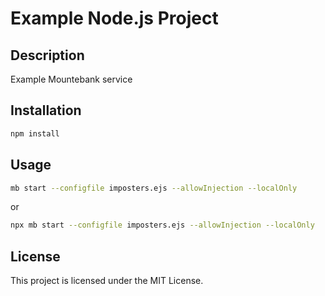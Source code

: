 # Example Node.js Project

## Description
Example Mountebank service

## Installation
```bash
npm install
```

## Usage
```bash
mb start --configfile imposters.ejs --allowInjection --localOnly
```
or
```bash
npx mb start --configfile imposters.ejs --allowInjection --localOnly
```

## License
This project is licensed under the MIT License.
